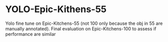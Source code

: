 # YOLO-Epic-Kithens-55
Yolo fine tune on Epic-Kitchens-55 (not 100 only because the obj in 55 are manually annotated). Final evaluation on Epic-Kitchens-100 to assess if performance are similar
